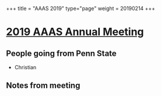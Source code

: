 +++
title = "AAAS 2019"
type="page"
weight = 20190214
+++

# [2019 AAAS Annual Meeting](https://meetings.aaas.org/program/)

## People going from Penn State
- Christian

## Notes from meeting

